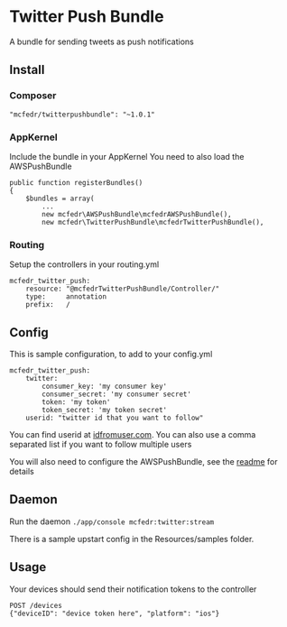 # Twitter Push Bundle

A bundle for sending tweets as push notifications

## Install

### Composer

    "mcfedr/twitterpushbundle": "~1.0.1"

### AppKernel

Include the bundle in your AppKernel
You need to also load the AWSPushBundle

    public function registerBundles()
    {
        $bundles = array(
            ...
            new mcfedr\AWSPushBundle\mcfedrAWSPushBundle(),
            new mcfedr\TwitterPushBundle\mcfedrTwitterPushBundle(),

### Routing

Setup the controllers in your routing.yml

    mcfedr_twitter_push:
        resource: "@mcfedrTwitterPushBundle/Controller/"
        type:     annotation
        prefix:   /


## Config

This is sample configuration, to add to your config.yml

    mcfedr_twitter_push:
        twitter:
            consumer_key: 'my consumer key'
            consumer_secret: 'my consumer secret'
            token: 'my token'
            token_secret: 'my token secret'
        userid: "twitter id that you want to follow"

You can find userid at [idfromuser.com](http://idfromuser.com). You can also use a comma separated list if you want to
follow multiple users

You will also need to configure the AWSPushBundle, see the
[readme](https://github.com/mcfedr/awspushbundle/blob/master/README.md) for details

## Daemon

Run the daemon `./app/console mcfedr:twitter:stream`

There is a sample upstart config in the Resources/samples folder.

## Usage

Your devices should send their notification tokens to the controller

    POST /devices
    {"deviceID": "device token here", "platform": "ios"}

